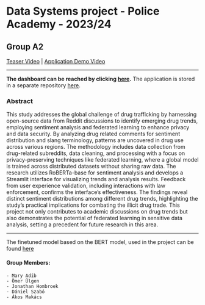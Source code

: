 # Data Systems project - Police Academy - 2023/24 
## Group A2

[Teaser Video](https://www.youtube.com/watch?v=LSAxR6QDHyk) | [Application Demo Video](https://www.youtube.com/watch?v=DxgNtYaCU7Y)

***

**The dashboard can be reached by clicking [here](https://drugwatchdsp.streamlit.app).**
The application is stored in a separate repository [here](https://github.com/danielsz96/DSP_streamlit).

### Abstract

This study addresses the global challenge of drug trafficking by harnessing open-source data from Reddit discussions to identify emerging drug trends, employing sentiment analysis and federated learning to enhance privacy and data security. By analyzing drug related comments for sentiment distribution and slang terminology, patterns are uncovered in drug use across various regions. The methodology includes data collection from drug-related subreddits, data cleaning, and processing with a focus on privacy-preserving techniques like federated learning, where a global model is trained across distributed datasets without sharing raw data. The research utilizes RoBERTa-base for sentiment analysis and develops a Streamlit interface for visualizing trends and analysis results. Feedback from user experience validation, including interactions with law enforcement, confirms the interface’s effectiveness. The findings reveal distinct sentiment distributions among different drug trends, highlighting the study’s practical implications for combating the illicit drug trade. This project not only contributes to academic discussions on drug trends but also demonstrates the potential of federated learning in sensitive data analysis, setting a precedent for future research in this area.

***

The finetuned model based on the BERT model, used in the project can be found [here](https://huggingface.co/danielsz96/drugobert)


<!-- ### Git workflow:
- For every time you want to collaborate, you must create a new branch for every feature, and create a Pull Request when it's finished. We can merge them when the given part is finished. It would be best to create a new branch for each and every session you do, and then merge it, so others don't have to search through loads of branches. 
- Commit messages must be meaningful, so that it's instantly clear what does the commit do. (hint: the best commit template is: **"This commit will `< Your Commit Message >`)**
- Merging Pull Requests are the responsibility of collaborators, after thorough review (this will be important when developing the MVP later on).
- As for the commit messages, we should use a base version of `conventinal commit` (https://www.conventionalcommits.org/en/v1.0.0/), meaning a commit should always start with one of the following keywords and a semicolon:
    - `chore:` house keeping stuff, like adding config files, removing unneded files, etc.
    - `feat:` every time you research and upload results, develop something, and add value right to the project work, not just the repo, then you should use this.
    - `fix:` self explanatory, in case we have a bug and the commit is intended to fix that.
    - `refactor:` again, self explanatory, use this when you have refactored a given piece of code or research note, or anything.

### Research workflow:
- in the `bin` folder every one of us has a folder. Here you can gather your findings as you wish, maybe in a txt file, gather papers, articles, code, etc. 
- Periodically, we must talk through our findings, then we should decide on what should go into the common `Research` folder. The `Research` folder should not be modified without , however, your personal folder can contain anything you find interesting.
- **Note that no big files, datasets, etc (larger than a couple of Mb at max, but mostly a file should be in the Kb region) should be uploaded to git. Large files should be collected via links, or uploaded to google docs (etc.) for now if you have no permanent link for them.**

### Docker Environment:
- Every docker environment, for every model we try has a dedicated folder, in which there are the docker files.
- Start the docker environment with the following command:
```
docker compose up <name> -->
<!-- ``` -->


#### Group Members:
```
- Mary Adib
- Ömer Ülgen
- Jonathan Hombroek
- Dániel Szabó
- Ákos Makács
```
